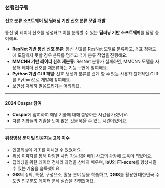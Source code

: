 ### 선행연구팀

#### 신호 분류 소프트웨어 및 딥러닝 기반 신호 분류 모델 개발

통신 및 레이더 신호를 생성하고 이를 분류할 수 있는 **딥러닝 기반 소프트웨어**를 담당 중이에요.

- **ResNet 기반 통신 신호 분류**: 통신 신호를 ResNet 모델로 분류하고, 목표 정확도에 도달하지 못할 경우 분류를 멈추고 추가 분류 작업을 진행해요.
- **MMCNN 기반 레이더 신호 재분류**: ResNet 분류가 실패하면, MMCNN 모델을 사용해 레이더 신호를 재분류하는 기능 구현에 참여해요.
- **Python 기반 GUI 개발**: 신호 생성과 분류를 쉽게 할 수 있는 사용자 친화적인 GUI를 Python으로 개발에 참여해요.
- 보안상 자세히 말씀드리기는 어려워요.
---
#### 2024 Cospar 참여
- **Cospar**에 참여하여 해당 기술에 대해 설명하는 시간을 가졌어요.
- 다른 기업들의 기술을 보며 많은 것을 배울 수 있는 시간이었어요.
---
#### 위성영상 분석 및 인공지능 교육 이수
- 인공위성의 기초를 이해할 수 있었어요.
- 위성 이미지를 통해 다양한 사업 가능성을 배워 사고의 확장에 도움이 되었어요.
- 딥러닝을 위한 데이터 전처리 과정을 상세히 배우며, **IoU**와 **F1-score**를 향상시킬 수 있는 기술을 습득했어요.
- **GIS**의 정의, 특징, 구성요소, 활용 분야 등을 학습하고, **QGIS**를 활용한 대한민국 수도권 인구분포 데이터 분석 실습을 진행했어요.

